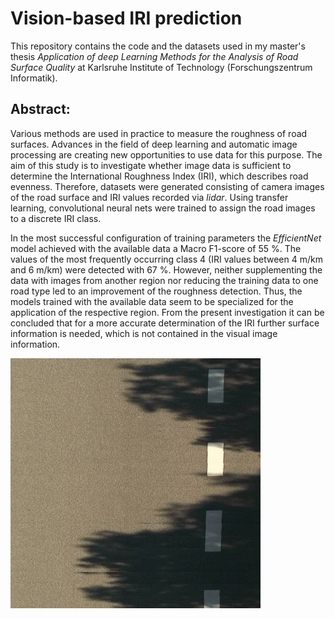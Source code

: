 # Vision-based IRI prediction

This repository contains the code and the datasets used in my master's thesis *_Application of deep Learning Methods for the Analysis of Road Surface Quality_* at Karlsruhe Institute of Technology (Forschungszentrum Informatik).

## Abstract:
Various methods are used in practice to measure the roughness of road surfaces. Advances in the field of deep learning and automatic image processing are creating new opportunities to use data for this purpose. The aim of this study is to investigate whether image data is sufficient to determine the International Roughness Index (IRI), which describes road evenness. Therefore, datasets were generated consisting of camera images of the road surface and IRI values recorded via *lidar*. Using transfer learning, convolutional neural nets were trained to assign the road images to a discrete IRI class.

In the most successful configuration of training parameters the *EfficientNet* model achieved with the available data a Macro F1-score of 55 %. The values of the most frequently occurring class 4 (IRI values between 4 m/km and 6 m/km) were detected with 67 %. However, neither supplementing the data with images from another region nor reducing the training data to one road type led to an improvement of the roughness detection. Thus, the models trained with the available data seem to be specialized for the application of the respective region. From the present investigation it can be concluded that for a more accurate determination of the IRI further surface information is needed, which is not contained in the visual image information.

<img src="Data/01 IRI prediction/02 Karlsruhe/karlsruhe_C/20200624_09-34-48-177_sgm00040.jpg" alt="road image" width="400"/>
